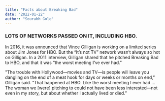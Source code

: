 ```yaml
---
title: "Facts about Breaking Bad"
date: "2022-01-22"
author: "Sourabh Gole"
---
```


### LOTS OF NETWORKS PASSED ON IT, INCLUDING HBO.

In 2016, it was announced that Vince Gilligan is working on a limited series about Jim Jones for HBO. But the “It’s not TV” network wasn’t always so hot on Gilligan. In a 2011 interview, Gilligan shared that he pitched Breaking Bad to HBO, and that it was “the worst meeting I’ve ever had.”

"The trouble with Hollywood—movies and TV—is people will leave you dangling on the end of a meat hook for days or weeks or months on end,” Gilligan said. “That happened at HBO. Like the worst meeting I ever had … The woman we [were] pitching to could not have been less interested—not even in my story, but about whether I actually lived or died.”
